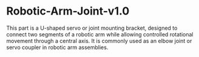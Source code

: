 # Robotic-Arm-Joint-v1.0
This part is a U-shaped servo or joint mounting bracket, designed to connect two segments of a robotic arm while allowing controlled rotational movement through a central axis. It is commonly used as an elbow joint or servo coupler in robotic arm assemblies.
